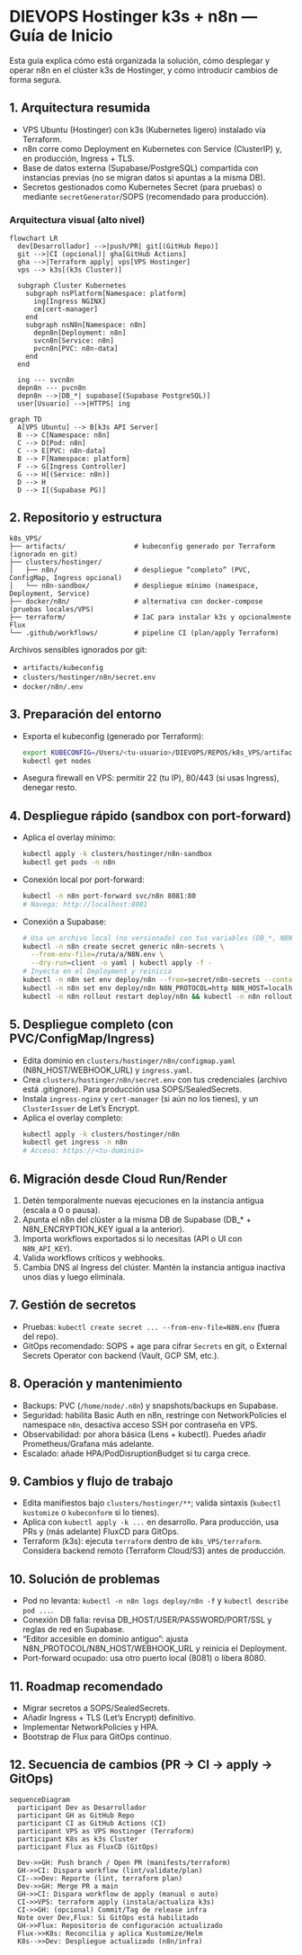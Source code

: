 # DIEVOPS Hostinger k3s + n8n — Guía de Inicio

Esta guía explica cómo está organizada la solución, cómo desplegar y operar n8n en el clúster k3s de Hostinger, y cómo introducir cambios de forma segura.

## 1. Arquitectura resumida
- VPS Ubuntu (Hostinger) con k3s (Kubernetes ligero) instalado vía Terraform.
- n8n corre como Deployment en Kubernetes con Service (ClusterIP) y, en producción, Ingress + TLS.
- Base de datos externa (Supabase/PostgreSQL) compartida con instancias previas (no se migran datos si apuntas a la misma DB).
- Secretos gestionados como Kubernetes Secret (para pruebas) o mediante `secretGenerator`/SOPS (recomendado para producción).

### Arquitectura visual (alto nivel)

```mermaid
flowchart LR
  dev[Desarrollador] -->|push/PR| git[(GitHub Repo)]
  git -->|CI (opcional)| gha[GitHub Actions]
  gha -->|Terraform apply| vps[VPS Hostinger]
  vps --> k3s[(k3s Cluster)]

  subgraph Cluster Kubernetes
    subgraph nsPlatform[Namespace: platform]
      ing[Ingress NGINX]
      cm[cert-manager]
    end
    subgraph nsN8n[Namespace: n8n]
      depn8n[Deployment: n8n]
      svcn8n[Service: n8n]
      pvcn8n[PVC: n8n-data]
    end
  end

  ing --- svcn8n
  depn8n --- pvcn8n
  depn8n -->|DB_*| supabase[(Supabase PostgreSQL)]
  user[Usuario] -->|HTTPS| ing
```

```mermaid
graph TD
  A[VPS Ubuntu] --> B[k3s API Server]
  B --> C[Namespace: n8n]
  C --> D[Pod: n8n]
  C --> E[PVC: n8n-data]
  B --> F[Namespace: platform]
  F --> G[Ingress Controller]
  G --> H[(Service: n8n)]
  D --> H
  D --> I[(Supabase PG)]
```

## 2. Repositorio y estructura
```
k8s_VPS/
├── artifacts/                 # kubeconfig generado por Terraform (ignorado en git)
├── clusters/hostinger/
│   ├── n8n/                   # despliegue “completo” (PVC, ConfigMap, Ingress opcional)
│   └── n8n-sandbox/           # despliegue mínimo (namespace, Deployment, Service)
├── docker/n8n/                # alternativa con docker-compose (pruebas locales/VPS)
├── terraform/                 # IaC para instalar k3s y opcionalmente Flux
└── .github/workflows/         # pipeline CI (plan/apply Terraform)
```

Archivos sensibles ignorados por git:
- `artifacts/kubeconfig`
- `clusters/hostinger/n8n/secret.env`
- `docker/n8n/.env`

## 3. Preparación del entorno
- Exporta el kubeconfig (generado por Terraform):
  ```bash
  export KUBECONFIG=/Users/<tu-usuario>/DIEVOPS/REPOS/k8s_VPS/artifacts/kubeconfig
  kubectl get nodes
  ```
- Asegura firewall en VPS: permitir 22 (tu IP), 80/443 (si usas Ingress), denegar resto.

## 4. Despliegue rápido (sandbox con port-forward)
- Aplica el overlay mínimo:
  ```bash
  kubectl apply -k clusters/hostinger/n8n-sandbox
  kubectl get pods -n n8n
  ```
- Conexión local por port-forward:
  ```bash
  kubectl -n n8n port-forward svc/n8n 8081:80
  # Navega: http://localhost:8081
  ```
- Conexión a Supabase:
  ```bash
  # Usa un archivo local (no versionado) con tus variables (DB_*, N8N_ENCRYPTION_KEY, ...)
  kubectl -n n8n create secret generic n8n-secrets \
    --from-env-file=/ruta/a/N8N.env \
    --dry-run=client -o yaml | kubectl apply -f -
  # Inyecta en el Deployment y reinicia
  kubectl -n n8n set env deploy/n8n --from=secret/n8n-secrets --containers=n8n
  kubectl -n n8n set env deploy/n8n N8N_PROTOCOL=http N8N_HOST=localhost WEBHOOK_URL=http://localhost:8081
  kubectl -n n8n rollout restart deploy/n8n && kubectl -n n8n rollout status deploy/n8n
  ```

## 5. Despliegue completo (con PVC/ConfigMap/Ingress)
- Edita dominio en `clusters/hostinger/n8n/configmap.yaml` (N8N_HOST/WEBHOOK_URL) y `ingress.yaml`.
- Crea `clusters/hostinger/n8n/secret.env` con tus credenciales (archivo está .gitignore). Para producción usa SOPS/SealedSecrets.
- Instala `ingress-nginx` y `cert-manager` (si aún no los tienes), y un `ClusterIssuer` de Let’s Encrypt.
- Aplica el overlay completo:
  ```bash
  kubectl apply -k clusters/hostinger/n8n
  kubectl get ingress -n n8n
  # Acceso: https://<tu-dominio>
  ```

## 6. Migración desde Cloud Run/Render
1. Detén temporalmente nuevas ejecuciones en la instancia antigua (escala a 0 o pausa). 
2. Apunta el n8n del clúster a la misma DB de Supabase (DB_* + N8N_ENCRYPTION_KEY igual a la anterior).
3. Importa workflows exportados si lo necesitas (API o UI con `N8N_API_KEY`).
4. Valida workflows críticos y webhooks. 
5. Cambia DNS al Ingress del clúster. Mantén la instancia antigua inactiva unos días y luego elimínala.

## 7. Gestión de secretos
- Pruebas: `kubectl create secret ... --from-env-file=N8N.env` (fuera del repo).
- GitOps recomendado: SOPS + age para cifrar `Secrets` en git, o External Secrets Operator con backend (Vault, GCP SM, etc.).

## 8. Operación y mantenimiento
- Backups: PVC (`/home/node/.n8n`) y snapshots/backups en Supabase. 
- Seguridad: habilita Basic Auth en n8n, restringe con NetworkPolicies el namespace `n8n`, desactiva acceso SSH por contraseña en VPS.
- Observabilidad: por ahora básica (Lens + kubectl). Puedes añadir Prometheus/Grafana más adelante.
- Escalado: añade HPA/PodDisruptionBudget si tu carga crece.

## 9. Cambios y flujo de trabajo
- Edita manifiestos bajo `clusters/hostinger/**`; valida sintaxis (`kubectl kustomize` o `kubeconform` si lo tienes).
- Aplica con `kubectl apply -k ...` en desarrollo. Para producción, usa PRs y (más adelante) FluxCD para GitOps.
- Terraform (k3s): ejecuta `terraform` dentro de `k8s_VPS/terraform`. Considera backend remoto (Terraform Cloud/S3) antes de producción.

## 10. Solución de problemas
- Pod no levanta: `kubectl -n n8n logs deploy/n8n -f` y `kubectl describe pod ...`.
- Conexión DB falla: revisa DB_HOST/USER/PASSWORD/PORT/SSL y reglas de red en Supabase.
- “Editor accesible en dominio antiguo”: ajusta N8N_PROTOCOL/N8N_HOST/WEBHOOK_URL y reinicia el Deployment.
- Port-forward ocupado: usa otro puerto local (8081) o libera 8080.

## 11. Roadmap recomendado
- Migrar secretos a SOPS/SealedSecrets.
- Añadir Ingress + TLS (Let’s Encrypt) definitivo.
- Implementar NetworkPolicies y HPA.
- Bootstrap de Flux para GitOps continuo.

## 12. Secuencia de cambios (PR → CI → apply → GitOps)

```mermaid
sequenceDiagram
  participant Dev as Desarrollador
  participant GH as GitHub Repo
  participant CI as GitHub Actions (CI)
  participant VPS as VPS Hostinger (Terraform)
  participant K8s as k3s Cluster
  participant Flux as FluxCD (GitOps)

  Dev->>GH: Push branch / Open PR (manifests/terraform)
  GH->>CI: Dispara workflow (lint/validate/plan)
  CI-->>Dev: Reporte (lint, terraform plan)
  Dev->>GH: Merge PR a main
  GH->>CI: Dispara workflow de apply (manual o auto)
  CI->>VPS: terraform apply (instala/actualiza k3s)
  CI->>GH: (opcional) Commit/Tag de release infra
  Note over Dev,Flux: Si GitOps está habilitado
  GH->>Flux: Repositorio de configuración actualizado
  Flux->>K8s: Reconcilia y aplica Kustomize/Helm
  K8s-->>Dev: Despliegue actualizado (n8n/infra)
```
